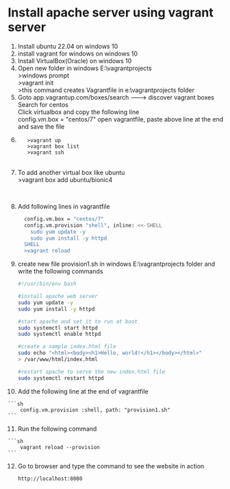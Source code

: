 # Install apache server using vagrant server

1. Install ubuntu 22.04 on windows 10
2. install vagrant for windows on windows 10
3. Install VirtualBox(Oracle) on windows 10
4. Open new folder in windows E:\vagrantprojects<br>
       >windows prompt<br>
       >vagrant init<br>
       >this command creates Vagrantfile in e:\vagrantprojects folder<br>
5. Goto app.vagrantup.com/boxes/search ---> discover vagrant boxes<br>
          Search for centos<br>
          Click virtualbox and copy the following line<br>
          config.vm.box = "centos/7"
          open vagrantfile, paste above line at the end and save the file<br>
6.        >vagrant up
          >vagrant box list
          >vagrant ssh
      <br>
7. To add another virtual box like ubuntu<br>
          >vagrant box add ubuntu/bionic4
<br>

8. Add following lines in vagrantfile <br>
	```sh    
	  config.vm.box = "centos/7"
	  config.vm.provision "shell", inline: <<-SHELL
		sudo yum update -y 
		sudo yum install -y httpd
	  SHELL
	  >vagrant reload
	```

9. create new file provision1.sh in windows E:\vagrantprojects folder and write the following commands
    ```sh
	#!/usr/bin/env bash

	#install apache web server
	sudo yum update -y
	sudo yum install -y httpd
	
	#start apache and set it to run at boot
	sudo systemctl start httpd
	sudo systemctl enable httpd
	
	#create a sample index.html file
	sudo echo "<html><body><h1>Hello, world!</h1></body></html>"
	> /var/www/html/index.html
	
	#restart apache to serve the new index.html file 
	sudo systemctl restart httpd
    ```
 10. Add the following line at the end of vagrantfile
     
	```sh
		config.vm.provision :shell, path: "provision1.sh"
	```
  11. Run the following command
      
	```sh
		vagrant reload --provision
	```
  12. Go to browser and type the command to see the website in action
      ```sh
      http://localhost:8080
      ```
       
